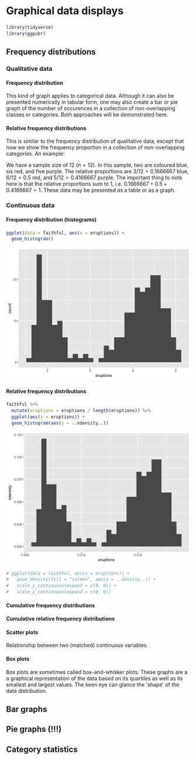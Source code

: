 # Graphical data displays





```r
library(tidyverse)
library(ggpubr)
```

## Frequency distributions

### Qualitative data

#### Frequency distribution
This kind of graph applies to categorical data. Although it can also be presented numerically in tabular form, one may also create a bar or pie graph of the number of occurences in a collection of non-overlapping classes or categories. Both approaches will be demonstrated here.

<!-- show example of numerical summary -->
<!-- show example of frequency distribution bar graph -->
<!-- show example of pie graph -->

#### Relative frequency distributions
This is similar to the frequency distribution of qualitative data, except that now we show the frequency proportion in a collection of non-overlapping categories. An example: 

We have a sample size of 12 ($n=12$). In this sample, two are coloured blue, six red, and five purple. The relative proportions are $2/12=0.1666667$ blue, $6/12=0.5$ red, and $5/12=0.4166667$ purple. The important thing to note here is that the relative proportions sum to 1, i.e. $0.1666667+0.5+0.4166667=1$. These data may be presented as a table or as a graph.

<!-- show example of numerical summary -->
<!-- show example of frequency distribution bar graph -->
<!-- show example of pie graph -->

### Continuous data

#### Frequency distribution (histograms)


```r
ggplot(data = faithful, aes(x = eruptions)) +
  geom_histogram()
```

<img src="04-graphics_files/figure-html/unnamed-chunk-2-1.png" width="672" />


<!-- show example of numerical summary -->
<!-- show example of a histogram -->

#### Relative frequency distributions


```r
faithful %>% 
  mutate(eruptions = eruptions / length(eruptions)) %>%
  ggplot(aes(x = eruptions)) +
  geom_histogram(aes(y = ..ndensity..))
```

<img src="04-graphics_files/figure-html/unnamed-chunk-3-1.png" width="672" />

```r
# ggplot(data = faithful, aes(x = eruptions)) +
#   geom_density(fill = "salmon", aes(y = ..density..)) +
#   scale_x_continuous(expand = c(0, 0)) +
#   scale_y_continuous(expand = c(0, 0))
```
<!-- show example of numerical summary -->
<!-- show example of a histogram (desnity/probability) -->

#### Cumulative frequency distributions

<!-- show example of numerical summary -->
<!-- show example of a cumulative frequency graph -->

#### Cumulative relative frequency distributions

<!-- show example of numerical summary -->
<!-- show example of a cumulative relative frequency graph -->

#### Scatter plots
Relationship between two (matched) continuous variables.

<!-- show example of a scatter plot -->
<!-- show example of correlation -->

#### Box plots
Box plots are sometimes called box-and-whisker plots. These graphs are a a graphical representation of the data based on its quartiles as well as its smallest and largest values. The keen eye can glance the 'shape' of the data distribution.

<!-- show example of a box plot -->

## Bar graphs

## Pie graphs (!!!)

## Category statistics
